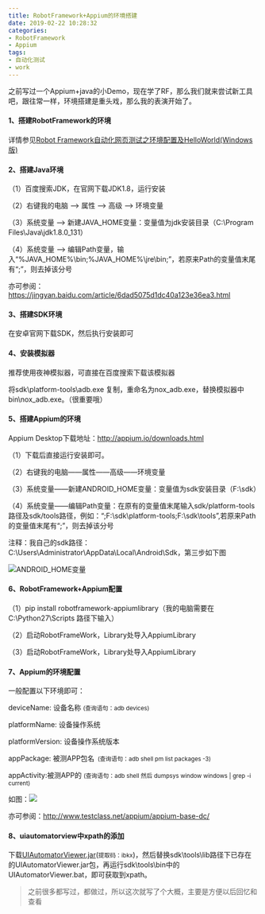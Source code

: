 ```yaml
---
title: RobotFramework+Appium的环境搭建
date: 2019-02-22 10:28:32
categories: 
- RobotFramework
- Appium
tags: 
- 自动化测试
- work
---
```


之前写过一个Appium+java的小Demo，现在学了RF，那么我们就来尝试新工具吧，跟往常一样，环境搭建是重头戏，那么我的表演开始了。

#### 1、搭建RobotFramework的环境

详情参见[Robot Framework自动化网页测试之环境配置及HelloWorld(Windows版)](https://yuti.site/2019/01/12/RobotframeworkInstall/)

#### 2、搭建Java环境

（1）百度搜索JDK，在官网下载JDK1.8，运行安装

（2）右键我的电脑 --> 属性 --> 高级 --> 环境变量

（3）系统变量 --> 新建JAVA_HOME变量：变量值为jdk安装目录（C:\Program Files\Java\jdk1.8.0_131）

（4）系统变量 --> 编辑Path变量，输入“%JAVA_HOME%\bin;%JAVA_HOME%\jre\bin;”，若原来Path的变量值末尾有“;”，则去掉该分号

亦可参阅：https://jingyan.baidu.com/article/6dad5075d1dc40a123e36ea3.html

#### 3、搭建SDK环境

在安卓官网下载SDK，然后执行安装即可

#### 4、安装模拟器

推荐使用夜神模拟器，可直接在百度搜索下载该模拟器

将sdk\platform-tools\adb.exe 复制，重命名为nox_adb.exe，替换模拟器中bin\nox_adb.exe。（很重要哦）

#### 5、搭建Appium的环境

Appium Desktop下载地址：http://appium.io/downloads.html

（1）下载后直接运行安装即可。

（2）右键我的电脑——属性——高级——环境变量

（3）系统变量——新建ANDROID_HOME变量：变量值为sdk安装目录（F:\sdk）

（4）系统变量——编辑Path变量：在原有的变量值末尾输入sdk/platform-tools路径及sdk/tools路径，例如：“;F:\sdk\platform-tools;F:\sdk\tools”,若原来Path的变量值末尾有“;”，则去掉该分号

注释：我自己的sdk路径：C:\Users\Administrator\AppData\Local\Android\Sdk，第三步如下图

![ANDROID_HOME变量](http://pic.yuti.site/RFAppiumSdk.png)

#### 6、RobotFramework+Appium配置

（1）pip install robotframework-appiumlibrary（我的电脑需要在 C:\Python27\Scripts 路径下输入）

（2）启动RobotFrameWork，Library处导入AppiumLibrary

（3）启动RobotFrameWork，Library处导入AppiumLibrary

#### 7、Appium的环境配置

一般配置以下环境即可：

deviceName: 设备名称 <small>  (查询语句：adb devices)</small>

platformName: 设备操作系统

platformVersion: 设备操作系统版本

appPackage: 被测APP包名<small>  (查询语句：adb shell pm list packages -3)</small>

appActivity:被测APP的 <small>  (查询语句：adb shell 然后 dumpsys window windows | grep -i current)</small>

如图：![](http://pic.yuti.site/RFAppiumAdbShell.png)

亦可参阅：http://www.testclass.net/appium/appium-base-dc/

#### 8、uiautomatorview中xpath的添加

下载[UIAutomatorViewer.jar](https://pan.baidu.com/s/1MSZgsiyB35BQiDDFmc2Exg)(<small>提取码：ibkx</small>)，然后替换sdk\tools\lib路径下已存在的UIAutomatorViewer.jar包，再运行sdk\tools\bin中的UIAutomatorViewer.bat，即可获取到xpath。



> 之前很多都写过，都做过，所以这次就写了个大概，主要是方便以后回忆和查看